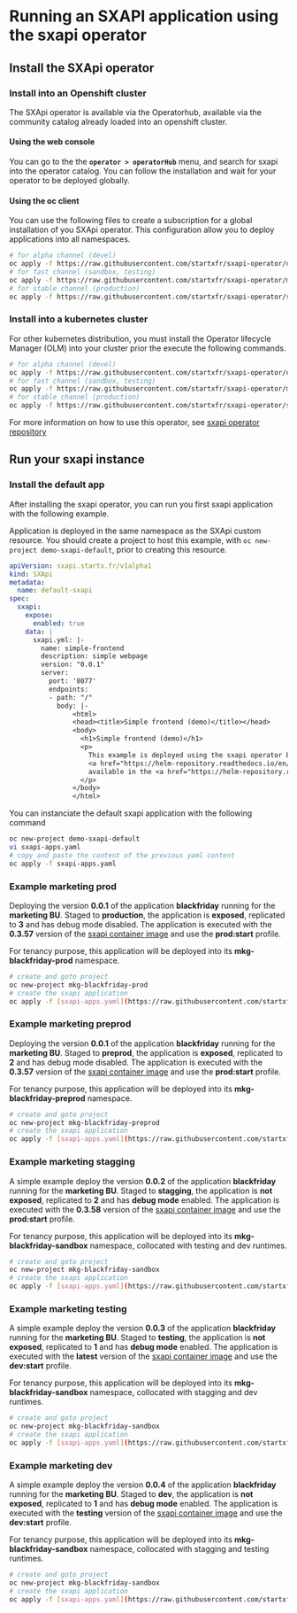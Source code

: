 # Running an SXAPI application using the sxapi operator

## Install the SXApi operator

### Install into an Openshift cluster

The SXApi operator is available via the Operatorhub, available via the community catalog already loaded into an openshift cluster.

#### Using the web console

You can go to the the **`operator > operatorHub`** menu, and search for sxapi into the operator catalog. You can follow
the installation and wait for your operator to be deployed globally.

#### Using the oc client

You can use the following files to create a subscription for a global installation of you SXApi operator. This configuration
allow you to deploy applications into all namespaces.

```bash
# for alpha channel (devel)
oc apply -f https://raw.githubusercontent.com/startxfr/sxapi-operator/devel/load-sub.yaml
# for fast channel (sandbox, testing)
oc apply -f https://raw.githubusercontent.com/startxfr/sxapi-operator/main/load-sub.yaml
# for stable channel (production)
oc apply -f https://raw.githubusercontent.com/startxfr/sxapi-operator/stable/load-sub.yaml
```

### Install into a kubernetes cluster

For other kubernetes distribution, you must install the Operator lifecycle Manager (OLM) into your cluster prior the execute the following commands.

```bash
# for alpha channel (devel)
oc apply -f https://raw.githubusercontent.com/startxfr/sxapi-operator/devel/load-catalog.yaml
# for fast channel (sandbox, testing)
oc apply -f https://raw.githubusercontent.com/startxfr/sxapi-operator/main/load-catalog.yaml
# for stable channel (production)
oc apply -f https://raw.githubusercontent.com/startxfr/sxapi-operator/stable/load-catalog.yaml
```

For more information on how to use this operator, see [sxapi operator repository](https://github.com/startxfr/sxapi-operator)

## Run your sxapi instance

### Install the default app

After installing the sxapi operator, you can run you first sxapi application with the following example.

Application is deployed in the same namespace as the SXApi custom resource. You should create a project
to host this example, with ```oc new-project demo-sxapi-default```, prior to creating this resource.

```yaml
apiVersion: sxapi.startx.fr/v1alpha1
kind: SXApi
metadata:
  name: default-sxapi
spec:
  sxapi:
    expose:
      enabled: true
    data: |
      sxapi.yml: |-
        name: simple-frontend
        description: simple webpage
        version: "0.0.1"
        server:
          port: '8077'
          endpoints:
          - path: "/"
            body: |-
                <html>
                <head><title>Simple frontend (demo)</title></head>
                <body>
                  <h1>Simple frontend (demo)</h1>
                  <p>
                    This example is deployed using the sxapi operator based on the 
                    <a href="https://helm-repository.readthedocs.io/en/latest/charts/sxapi.html" target="_blank">sxapi chart</a>
                    available in the <a href="https://helm-repository.readthedocs.io" target="_blank">startx helm repository</a>. 
                  </p>
                </body>
                </html>
```

You can instanciate the default sxapi application with the following command

```bash
oc new-project demo-sxapi-default
vi sxapi-apps.yaml
# copy and paste the content of the previous yaml content
oc apply -f sxapi-apps.yaml
```

### Example marketing prod

Deploying the version **0.0.1** of the application **blackfriday** running for the **marketing BU**.
Staged to **production**, the application is **exposed**, replicated to **3** and has debug mode disabled.
The application is executed with the **0.3.57** version of the [sxapi container image](https://hub.docker.com/r/startx/sxapi)
and use the **prod:start** profile.

For tenancy purpose, this application will be deployed into its **mkg-blackfriday-prod** namespace.

```bash
# create and goto project
oc new-project mkg-blackfriday-prod
# create the sxapi application
oc apply -f [sxapi-apps.yaml](https://raw.githubusercontent.com/startxfr/sxapi-operator/main/config/samples/marketing-blackfriday-prod.yaml)
```

### Example marketing preprod

Deploying the version **0.0.1** of the application **blackfriday** running for the **marketing BU**.
Staged to **preprod**, the application is **exposed**, replicated to **2** and has debug mode disabled.
The application is executed with the **0.3.57** version of the [sxapi container image](https://hub.docker.com/r/startx/sxapi)
and use the **prod:start** profile.

For tenancy purpose, this application will be deployed into its **mkg-blackfriday-preprod** namespace.

```bash
# create and goto project
oc new-project mkg-blackfriday-preprod
# create the sxapi application
oc apply -f [sxapi-apps.yaml](https://raw.githubusercontent.com/startxfr/sxapi-operator/main/config/samples/marketing-blackfriday-prod.yaml)
```

### Example marketing stagging

A simple example deploy the version **0.0.2** of the application **blackfriday** running for the **marketing BU**.
Staged to **stagging**, the application is **not exposed**, replicated to **2** and has **debug mode** enabled.
The application is executed with the **0.3.58** version of the [sxapi container image](https://hub.docker.com/r/startx/sxapi)
and use the **prod:start** profile.

For tenancy purpose, this application will be deployed into its **mkg-blackfriday-sandbox** namespace, collocated with testing and dev
runtimes.

```bash
# create and goto project
oc new-project mkg-blackfriday-sandbox
# create the sxapi application
oc apply -f [sxapi-apps.yaml](https://raw.githubusercontent.com/startxfr/sxapi-operator/main/config/samples/marketing-blackfriday-stagging.yaml)
```

### Example marketing testing

A simple example deploy the version **0.0.3** of the application **blackfriday** running for the **marketing BU**.
Staged to **testing**, the application is **not exposed**, replicated to **1** and has **debug mode** enabled.
The application is executed with the **latest** version of the [sxapi container image](https://hub.docker.com/r/startx/sxapi)
and use the **dev:start** profile.

For tenancy purpose, this application will be deployed into its **mkg-blackfriday-sandbox** namespace, collocated with stagging and dev
runtimes.

```bash
# create and goto project
oc new-project mkg-blackfriday-sandbox
# create the sxapi application
oc apply -f [sxapi-apps.yaml](https://raw.githubusercontent.com/startxfr/sxapi-operator/main/config/samples/marketing-blackfriday-testing.yaml)
```

### Example marketing dev

A simple example deploy the version **0.0.4** of the application **blackfriday** running for the **marketing BU**.
Staged to **dev**, the application is **not exposed**, replicated to **1** and has **debug mode** enabled.
The application is executed with the **testing** version of the [sxapi container image](https://hub.docker.com/r/startx/sxapi)
and use the **dev:start** profile.

For tenancy purpose, this application will be deployed into its **mkg-blackfriday-sandbox** namespace, collocated with stagging and testing
runtimes.

```bash
# create and goto project
oc new-project mkg-blackfriday-sandbox
# create the sxapi application
oc apply -f [sxapi-apps.yaml](https://raw.githubusercontent.com/startxfr/sxapi-operator/main/config/samples/marketing-blackfriday-dev.yaml)
```
